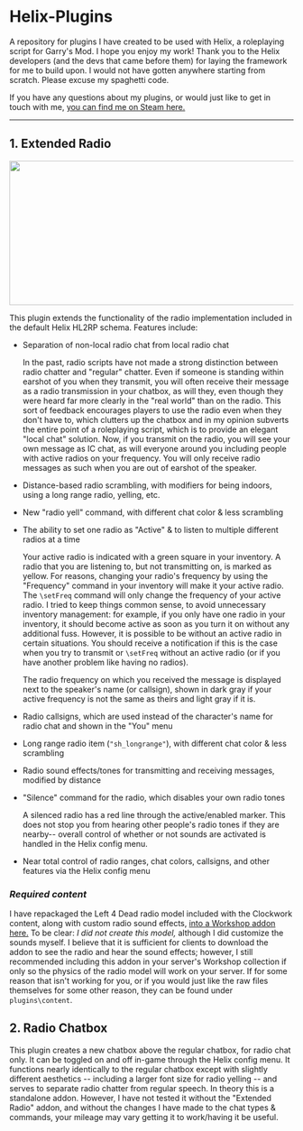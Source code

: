 # Helix-Plugins
A repository for plugins I have created to be used with Helix, a roleplaying script for Garry's Mod. I hope you enjoy my work! Thank you to the Helix developers (and the devs that came before them) for laying the framework for me to build upon. I would not have gotten anywhere starting from scratch. Please excuse my spaghetti code.

If you have any questions about my plugins, or would just like to get in touch with me, [you can find me on Steam here.](https://steamcommunity.com/id/faux55)

---

## 1. Extended Radio

<p align="center">
  <img width="550" height="256" src="https://github.com/fauxzor/Helix-Plugins/blob/master/extended_radio_short.png">
</p>

This plugin extends the functionality of the radio implementation included in the default Helix HL2RP schema. Features include:
- Separation of non-local radio chat from local radio chat

   In the past, radio scripts have not made a strong distinction between radio chatter and "regular" chatter. Even if someone is standing within earshot of you when they transmit, you will often receive their message as a radio transmission in your chatbox, as will they, even though they were heard far more clearly in the "real world" than on the radio. This sort of feedback encourages players to use the radio even when they don't have to, which clutters up the chatbox and in my opinion subverts the entire point of a roleplaying script, which is to provide an elegant "local chat" solution. Now, if you transmit on the radio, you will see your own message as IC chat, as will everyone around you including people with active radios on your frequency. You will only receive radio messages as such when you are out of earshot of the speaker.

- Distance-based radio scrambling, with modifiers for being indoors, using a long range radio, yelling, etc.
- New "radio yell" command, with different chat color & less scrambling
- The ability to set one radio as "Active" & to listen to multiple different radios at a time

   Your active radio is indicated with a green square in your inventory. A radio that you are listening to, but not transmitting on, is marked as yellow. For reasons, changing your radio's frequency by using the "Frequency" command in your inventory will make it your active radio. The `\setFreq` command will only change the frequency of your active radio. I tried to keep things common sense, to avoid unnecessary inventory management: for example, if you only have one radio in your inventory, it should become active as soon as you turn it on without any additional fuss. However, it is possible to be without an active radio in certain situations. You should receive a notification if this is the case when you try to transmit or `\setFreq` without an active radio (or if you have another problem like having no radios).
   
   The radio frequency on which you received the message is displayed next to the speaker's name (or callsign), shown in dark gray if your active frequency is not the same as theirs and light gray if it is.

- Radio callsigns, which are used instead of the character's name for radio chat and shown in the "You" menu
- Long range radio item (`"sh_longrange"`), with different chat color & less scrambling
- Radio sound effects/tones for transmitting and receiving messages, modified by distance
- "Silence" command for the radio, which disables your own radio tones

   A silenced radio has a red line through the active/enabled marker. This does not stop you from hearing other people's radio tones if they are nearby-- overall control of whether or not sounds are activated is handled in the Helix config menu.

- Near total control of radio ranges, chat colors, callsigns, and other features via the Helix config menu

### *Required content*
I have repackaged the Left 4 Dead radio model included with the Clockwork content, along with custom radio sound effects, [into a Workshop addon here.](https://steamcommunity.com/sharedfiles/filedetails/?id=1866763987) To be clear: *I did not create this model,* although I did customize the sounds myself. I believe that it is sufficient for clients to download the addon to see the radio and hear the sound effects; however, I still recommended including this addon in your server's Workshop collection if only so the physics of the radio model will work on your server. If for some reason that isn't working for you, or if you would just like the raw files themselves for some other reason, they can be found under `plugins\content`.

## 2. Radio Chatbox
This plugin creates a new chatbox above the regular chatbox, for radio chat only. It can be toggled on and off in-game through the Helix config menu. It functions nearly identically to the regular chatbox except with slightly different aesthetics -- including a larger font size for radio yelling -- and serves to separate radio chatter from regular speech. In theory this is a standalone addon. However, I have not tested it without the "Extended Radio" addon, and without the changes I have made to the chat types & commands, your mileage may vary getting it to work/having it be useful.
